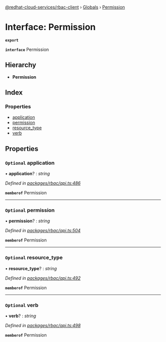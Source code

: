 [@redhat-cloud-services/rbac-client](../README.md) › [Globals](../globals.md) › [Permission](permission.md)

# Interface: Permission

**`export`** 

**`interface`** Permission

## Hierarchy

* **Permission**

## Index

### Properties

* [application](permission.md#optional-application)
* [permission](permission.md#optional-permission)
* [resource_type](permission.md#optional-resource_type)
* [verb](permission.md#optional-verb)

## Properties

### `Optional` application

• **application**? : *string*

*Defined in [packages/rbac/api.ts:486](https://github.com/RedHatInsights/javascript-clients/blob/master/packages/rbac/api.ts#L486)*

**`memberof`** Permission

___

### `Optional` permission

• **permission**? : *string*

*Defined in [packages/rbac/api.ts:504](https://github.com/RedHatInsights/javascript-clients/blob/master/packages/rbac/api.ts#L504)*

**`memberof`** Permission

___

### `Optional` resource_type

• **resource_type**? : *string*

*Defined in [packages/rbac/api.ts:492](https://github.com/RedHatInsights/javascript-clients/blob/master/packages/rbac/api.ts#L492)*

**`memberof`** Permission

___

### `Optional` verb

• **verb**? : *string*

*Defined in [packages/rbac/api.ts:498](https://github.com/RedHatInsights/javascript-clients/blob/master/packages/rbac/api.ts#L498)*

**`memberof`** Permission
